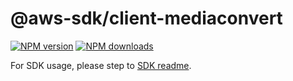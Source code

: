 # @aws-sdk/client-mediaconvert

[![NPM version](https://img.shields.io/npm/v/@aws-sdk/client-mediaconvert/latest.svg)](https://www.npmjs.com/package/@aws-sdk/client-mediaconvert)
[![NPM downloads](https://img.shields.io/npm/dm/@aws-sdk/client-mediaconvert.svg)](https://www.npmjs.com/package/@aws-sdk/client-mediaconvert)

For SDK usage, please step to [SDK readme](https://github.com/aws/aws-sdk-js-v3).
